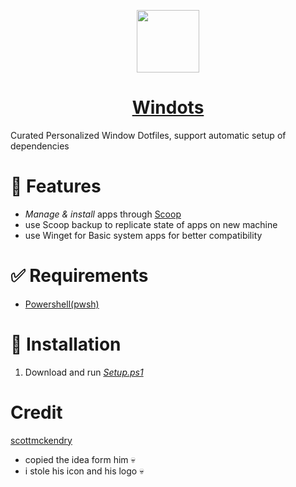 <p align="center">
  <a href="https://github.com/NormTurtle">
    <picture>
      <source media="(prefers-color-scheme: dark)" srcset="https://scottmckendry.tech/img/logo/icon2transparent.png">
      <img src="https://scottmckendry.tech/img/logo/icon1transparent.png" height="100">
    </picture>
    <h1 align="center">Windots</h1>
  </a>
</p>



Curated Personalized Window Dotfiles, support automatic setup of dependencies 


# 🎉 Features
- *Manage & install* apps through [Scoop](https://scoop.sh/)
- use Scoop backup to replicate state of apps on new machine 
- use Winget for Basic system apps for better compatibility
 
 
# ✅ Requirements  
- [Powershell(pwsh)](https://apps.microsoft.com/detail/9MZ1SNWT0N5D?hl=en-in&gl=IN)

# 🚀 Installation
1. Download and run *[Setup.ps1](https://github.com/NormTurtle/Windots/blob/main/Setup.ps1)*

# Credit
[ scottmckendry ](https://github.com/scottmckendry/Windots/blob/main/readme.md) 
- copied the idea form him 💀
- i stole his icon and his logo 💀
 
